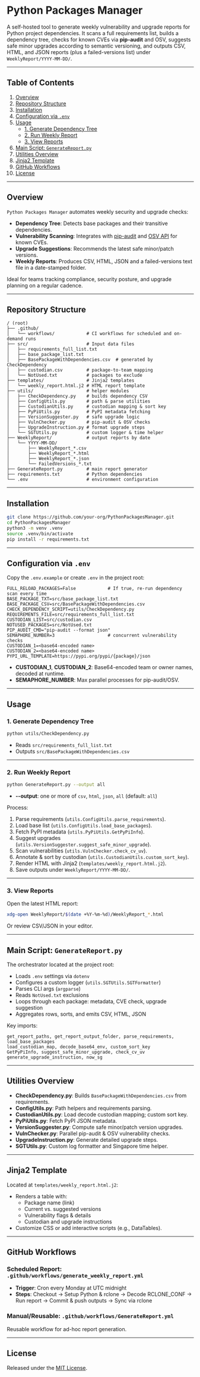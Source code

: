 # Python Packages Manager

A self-hosted tool to generate weekly vulnerability and upgrade reports for Python project dependencies. It scans a full requirements list, builds a dependency tree, checks for known CVEs via **pip-audit** and OSV, suggests safe minor upgrades according to semantic versioning, and outputs CSV, HTML, and JSON reports (plus a failed-versions list) under `WeeklyReport/YYYY-MM-DD/`.

---

## Table of Contents

1. [Overview](#overview)
2. [Repository Structure](#repository-structure)
3. [Installation](#installation)
4. [Configuration via `.env`](#configuration-via-env)
5. [Usage](#usage)
   - [1. Generate Dependency Tree](#1-generate-dependency-tree)
   - [2. Run Weekly Report](#2-run-weekly-report)
   - [3. View Reports](#3-view-reports)
6. [Main Script: `GenerateReport.py`](#main-script-generatereportpy)
7. [Utilities Overview](#utilities-overview)
8. [Jinja2 Template](#jinja2-template)
9. [GitHub Workflows](#github-workflows)
10. [License](#license)

---

## Overview

`Python Packages Manager` automates weekly security and upgrade checks:

- **Dependency Tree**: Detects base packages and their transitive dependencies.
- **Vulnerability Scanning**: Integrates with [pip-audit](https://github.com/PyPA/pip-audit) and [OSV API](https://osv.dev/) for known CVEs.
- **Upgrade Suggestions**: Recommends the latest safe minor/patch versions.
- **Weekly Reports**: Produces CSV, HTML, JSON and a failed-versions text file in a date-stamped folder.

Ideal for teams tracking compliance, security posture, and upgrade planning on a regular cadence.

---

## Repository Structure

```
/ (root)
├── .github/
│   └── workflows/            # CI workflows for scheduled and on-demand runs
├── src/                      # Input data files
│   ├── requirements_full_list.txt
│   ├── base_package_list.txt
│   ├── BasePackageWithDependencies.csv  # generated by CheckDependency
│   ├── custodian.csv         # package-to-team mapping
│   └── NotUsed.txt           # packages to exclude
├── templates/                # Jinja2 templates
│   └── weekly_report.html.j2 # HTML report template
├── utils/                    # helper modules
│   ├── CheckDependency.py    # builds dependency CSV
│   ├── ConfigUtils.py        # path & parse utilities
│   ├── CustodianUtils.py     # custodian mapping & sort key
│   ├── PyPiUtils.py          # PyPI metadata fetching
│   ├── VersionSuggester.py   # safe upgrade logic
│   ├── VulnChecker.py        # pip-audit & OSV checks
│   ├── UpgradeInstruction.py # format upgrade steps
│   └── SGTUtils.py           # custom logger & time helper
├── WeeklyReport/             # output reports by date
│   └── YYYY-MM-DD/
│       ├── WeeklyReport_*.csv
│       ├── WeeklyReport_*.html
│       ├── WeeklyReport_*.json
│       └── FailedVersions_*.txt
├── GenerateReport.py         # main report generator
├── requirements.txt          # Python dependencies
└── .env                      # environment configuration
```

---

## Installation

```bash
git clone https://github.com/your-org/PythonPackagesManager.git
cd PythonPackagesManager
python3 -m venv .venv
source .venv/bin/activate
pip install -r requirements.txt
```

---

## Configuration via `.env`

Copy the `.env.example` or create `.env` in the project root:

```dotenv
FULL_RELOAD_PACKAGES=False            # If true, re-run dependency scan every time
BASE_PACKAGE_TXT=src/base_package_list.txt
BASE_PACKAGE_CSV=src/BasePackageWithDependencies.csv
CHECK_DEPENDENCY_SCRIPT=utils/CheckDependency.py
REQUIREMENTS_FILE=src/requirements_full_list.txt
CUSTODIAN_LIST=src/custodian.csv
NOTUSED_PACKAGES=src/NotUsed.txt
PIP_AUDIT_CMD="pip-audit --format json"
SEMAPHORE_NUMBER=3                    # concurrent vulnerability checks
CUSTODIAN_1=<base64-encoded name>
CUSTODIAN_2=<base64-encoded name>
PYPI_URL_TEMPLATE=https://pypi.org/pypi/{package}/json
```

- **CUSTODIAN_1**, **CUSTODIAN_2**: Base64-encoded team or owner names, decoded at runtime.  
- **SEMAPHORE_NUMBER**: Max parallel processes for pip-audit/OSV.

---

## Usage

### 1. Generate Dependency Tree

```bash
python utils/CheckDependency.py
```

- Reads `src/requirements_full_list.txt`  
- Outputs `src/BasePackageWithDependencies.csv`

---

### 2. Run Weekly Report

```bash
python GenerateReport.py --output all
```

- **--output**: one or more of `csv`, `html`, `json`, `all` (default: `all`)  

Process:
1. Parse requirements (`utils.ConfigUtils.parse_requirements`).  
2. Load base list (`utils.ConfigUtils.load_base_packages`).  
3. Fetch PyPI metadata (`utils.PyPiUtils.GetPyPiInfo`).  
4. Suggest upgrades (`utils.VersionSuggester.suggest_safe_minor_upgrade`).  
5. Scan vulnerabilities (`utils.VulnChecker.check_cv_uv`).  
6. Annotate & sort by custodian (`utils.CustodianUtils.custom_sort_key`).  
7. Render HTML with Jinja2 (`templates/weekly_report.html.j2`).  
8. Save outputs under `WeeklyReport/YYYY-MM-DD/`.

---

### 3. View Reports

Open the latest HTML report:

```bash
xdg-open WeeklyReport/$(date +%Y-%m-%d)/WeeklyReport_*.html
```

Or review CSV/JSON in your editor.

---

## Main Script: `GenerateReport.py`

The orchestrator located at the project root:

- Loads `.env` settings via `dotenv`  
- Configures a custom logger (`utils.SGTUtils.SGTFormatter`)  
- Parses CLI args (`argparse`)  
- Reads `NotUsed.txt` exclusions  
- Loops through each package: metadata, CVE check, upgrade suggestion  
- Aggregates rows, sorts, and emits CSV, HTML, JSON

Key imports:
```
get_report_paths, get_report_output_folder, parse_requirements, load_base_packages
load_custodian_map, decode_base64_env, custom_sort_key
GetPyPiInfo, suggest_safe_minor_upgrade, check_cv_uv
generate_upgrade_instruction, now_sg
```

---

## Utilities Overview

- **CheckDependency.py**: Builds `BasePackageWithDependencies.csv` from requirements.  
- **ConfigUtils.py**: Path helpers and requirements parsing.  
- **CustodianUtils.py**: Load decode custodian mapping; custom sort key.  
- **PyPiUtils.py**: Fetch PyPI JSON metadata.  
- **VersionSuggester.py**: Compute safe minor/patch version upgrades.  
- **VulnChecker.py**: Parallel pip-audit & OSV vulnerability checks.  
- **UpgradeInstruction.py**: Generate detailed upgrade steps.  
- **SGTUtils.py**: Custom log formatter and Singapore time helper.

---

## Jinja2 Template

Located at `templates/weekly_report.html.j2`:

- Renders a table with:
  - Package name (link)  
  - Current vs. suggested versions  
  - Vulnerability flags & details  
  - Custodian and upgrade instructions
- Customize CSS or add interactive scripts (e.g., DataTables).

---

## GitHub Workflows

### Scheduled Report: `.github/workflows/generate_weekly_report.yml`

- **Trigger**: Cron every Monday at UTC midnight  
- **Steps**: Checkout → Setup Python & rclone → Decode RCLONE_CONF → Run report → Commit & push outputs → Sync via rclone

### Manual/Reusable: `.github/workflows/GenerateReport.yml`

Reusable workflow for ad-hoc report generation.

---

## License

Released under the [MIT License](LICENSE).